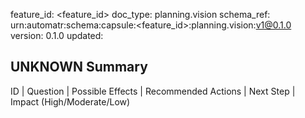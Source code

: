 feature_id: <feature_id>
doc_type: planning.vision
schema_ref: urn:automatr:schema:capsule:<feature_id>:planning.vision:v1@0.1.0
version: 0.1.0
updated: <YYYY-MM-DD>

## UNKNOWN Summary
ID | Question | Possible Effects | Recommended Actions | Next Step | Impact (High/Moderate/Low)
